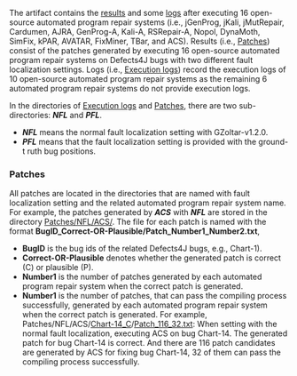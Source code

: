 The artifact contains the [results](https://github.com/APRStudy/APRStudy/tree/master/Patches) and some [logs](https://github.com/APRStudy/APRStudy/tree/master/Execution%20logs) after executing 16 open-source automated program repair systems (i.e., jGenProg, jKali, jMutRepair, Cardumen, AJRA, GenProg-A, Kali-A, RSRepair-A, Nopol,  DynaMoth, SimFix, kPAR, AVATAR, FixMiner, TBar, and ACS).
Results (i.e., [Patches](https://github.com/APRStudy/APRStudy/tree/master/Patches)) consist of the patches generated by executing 16 open-source automated program repair systems on Defects4J bugs with two different fault localization settings. 
Logs (i.e., [Execution logs](https://github.com/APRStudy/APRStudy/tree/master/Execution%20logs)) record the execution logs of 10 open-source automated program repair systems as the remaining 6 automated program repair systems do not provide execution logs.


In the directories of [Execution logs](https://github.com/APRStudy/APRStudy/tree/master/Execution%20logs) and  [Patches](https://github.com/APRStudy/APRStudy/tree/master/Patches), there are two sub-directories: ***NFL*** and ***PFL***.
 - ***NFL*** means the normal fault localization setting with GZoltar-v1.2.0.
 - ***PFL*** means that the fault localization setting is provided with the ground-t	ruth bug positions.


### Patches
All patches are located in the directories that are named with fault localization setting and the related automated program repair system name.
For example, the patches generated by ***ACS*** with ***NFL*** are stored in the directory [Patches/NFL/ACS/](https://github.com/APRStudy/APRStudy/tree/master/Patches/NFL/ACS).
The file for each patch is named with the format **BugID_Correct-OR-Plausible/Patch_Number1_Number2.txt**,
 - **BugID** is the bug ids of the related Defects4J bugs, e.g., Chart-1).
 - **Correct-OR-Plausible** denotes whether the generated patch is correct (C) or plausible (P).
 - **Number1** is the number of patches generated by each automated program repair system when the correct patch is generated.
 - **Number1** is the number of patches, that can pass the compiling process successfully, generated by each automated program repair system when the correct patch is generated.
 For example, Patches/NFL/ACS/[Chart-14_C](https://github.com/APRStudy/APRStudy/tree/master/Patches/NFL/ACS/Chart-14_C)/[Patch_116_32.txt](https://github.com/APRStudy/APRStudy/tree/master/Patches/NFL/ACS/Chart-14_C/Patch_116_32.txt): When setting with the normal fault localization, executing ACS on bug Chart-14. The generated patch for bug Chart-14 is correct.
 And there are 116 patch candidates are generated by ACS for fixing bug Chart-14, 32 of them can pass the compiling process successfully.
 
